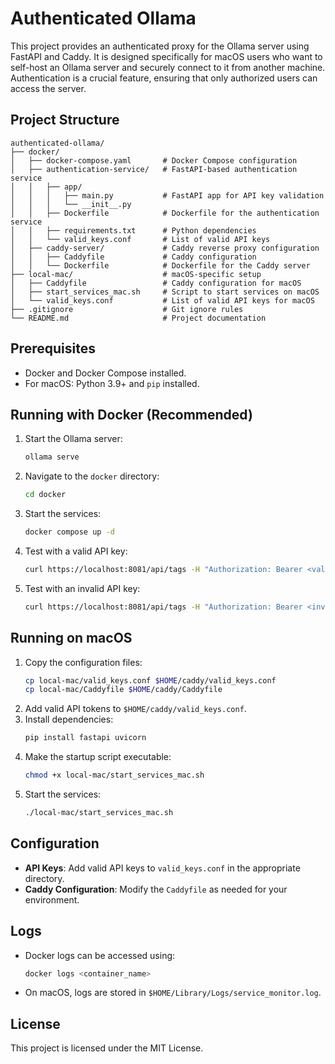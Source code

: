# Authenticated Ollama

This project provides an authenticated proxy for the Ollama server using FastAPI and Caddy. It is designed specifically for macOS users who want to self-host an Ollama server and securely connect to it from another machine. Authentication is a crucial feature, ensuring that only authorized users can access the server.

## Project Structure
```
authenticated-ollama/
├── docker/
│   ├── docker-compose.yaml       # Docker Compose configuration
│   ├── authentication-service/   # FastAPI-based authentication service
│   │   ├── app/
│   │   │   ├── main.py           # FastAPI app for API key validation
│   │   │   └── __init__.py
│   │   ├── Dockerfile            # Dockerfile for the authentication service
│   │   ├── requirements.txt      # Python dependencies
│   │   └── valid_keys.conf       # List of valid API keys
│   ├── caddy-server/             # Caddy reverse proxy configuration
│   │   ├── Caddyfile             # Caddy configuration
│   │   └── Dockerfile            # Dockerfile for the Caddy server
├── local-mac/                    # macOS-specific setup
│   ├── Caddyfile                 # Caddy configuration for macOS
│   ├── start_services_mac.sh     # Script to start services on macOS
│   └── valid_keys.conf           # List of valid API keys for macOS
├── .gitignore                    # Git ignore rules
└── README.md                     # Project documentation
```

## Prerequisites
- Docker and Docker Compose installed.
- For macOS: Python 3.9+ and `pip` installed.

## Running with Docker (Recommended)
1. Start the Ollama server:
   ```sh
   ollama serve
   ```
2. Navigate to the `docker` directory:
   ```sh
   cd docker
   ```
3. Start the services:
   ```sh
   docker compose up -d
   ```
4. Test with a valid API key:
   ```sh
   curl https://localhost:8081/api/tags -H "Authorization: Bearer <valid_api_key>"
   ```
5. Test with an invalid API key:
   ```sh
   curl https://localhost:8081/api/tags -H "Authorization: Bearer <invalid_api_key>"
   ```

## Running on macOS
1. Copy the configuration files:
   ```sh
   cp local-mac/valid_keys.conf $HOME/caddy/valid_keys.conf
   cp local-mac/Caddyfile $HOME/caddy/Caddyfile
   ```
2. Add valid API tokens to `$HOME/caddy/valid_keys.conf`.
3. Install dependencies:
   ```sh
   pip install fastapi uvicorn
   ```
4. Make the startup script executable:
   ```sh
   chmod +x local-mac/start_services_mac.sh
   ```
5. Start the services:
   ```sh
   ./local-mac/start_services_mac.sh
   ```

## Configuration
- **API Keys**: Add valid API keys to `valid_keys.conf` in the appropriate directory.
- **Caddy Configuration**: Modify the `Caddyfile` as needed for your environment.

## Logs
- Docker logs can be accessed using:
  ```sh
  docker logs <container_name>
  ```
- On macOS, logs are stored in `$HOME/Library/Logs/service_monitor.log`.

## License
This project is licensed under the MIT License.